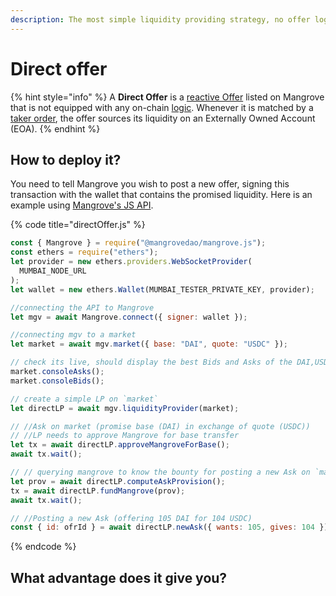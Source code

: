 ```yaml
---
description: The most simple liquidity providing strategy, no offer logic, just a Wallet.
---
```


# Direct offer

{% hint style="info" %}
A **Direct Offer** is a [reactive Offer](../offer-maker/reactive-offer.md#posting-a-new-offer) listed on Mangrove that is not equipped with any on-chain [logic](../offer-maker/#executing-offers). Whenever it is matched by a [taker order](../offer-taker/#taking-offers), the offer sources its liquidity on an Externally Owned Account (EOA).
{% endhint %}

## How to deploy it?

You need to tell Mangrove you wish to post a new offer, signing this transaction with the wallet that contains the promised liquidity. Here is an example using [Mangrove's JS API](https://github.com/mangrovedao/mangrove/tree/master/packages/mangrove.js).

{% code title="directOffer.js" %}
```javascript
const { Mangrove } = require("@mangrovedao/mangrove.js");
const ethers = require("ethers");
let provider = new ethers.providers.WebSocketProvider(
  MUMBAI_NODE_URL
);
let wallet = new ethers.Wallet(MUMBAI_TESTER_PRIVATE_KEY, provider);

//connecting the API to Mangrove
let mgv = await Mangrove.connect({ signer: wallet });

//connecting mgv to a market
let market = await mgv.market({ base: "DAI", quote: "USDC" });

// check its live, should display the best Bids and Asks of the DAI,USDC market
market.consoleAsks();
market.consoleBids();

// create a simple LP on `market`
let directLP = await mgv.liquidityProvider(market);

// //Ask on market (promise base (DAI) in exchange of quote (USDC))
// //LP needs to approve Mangrove for base transfer
let tx = await directLP.approveMangroveForBase();
await tx.wait();

// // querying mangrove to know the bounty for posting a new Ask on `market`
let prov = await directLP.computeAskProvision();
tx = await directLP.fundMangrove(prov);
await tx.wait();

// //Posting a new Ask (offering 105 DAI for 104 USDC)
const { id: ofrId } = await directLP.newAsk({ wants: 105, gives: 104 });
```
{% endcode %}



## What advantage does it give you?
